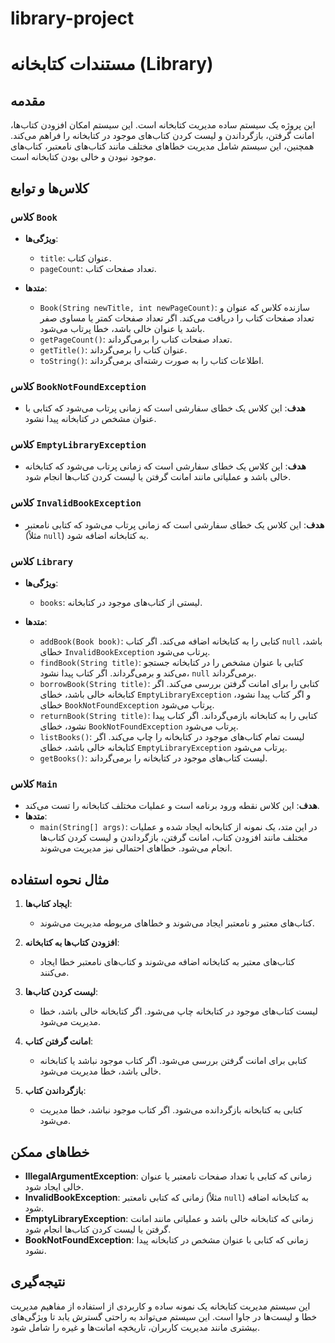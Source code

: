 # library-project
# مستندات کتابخانه (Library)

## مقدمه

این پروژه یک سیستم ساده مدیریت کتابخانه است. این سیستم امکان افزودن کتاب‌ها، امانت گرفتن، بازگرداندن و لیست کردن کتاب‌های موجود در کتابخانه را فراهم می‌کند. همچنین، این سیستم شامل مدیریت خطاهای مختلف مانند کتاب‌های نامعتبر، کتاب‌های موجود نبودن و خالی بودن کتابخانه است.

## کلاس‌ها و توابع

### کلاس `Book`

- **ویژگی‌ها**:
  - `title`: عنوان کتاب.
  - `pageCount`: تعداد صفحات کتاب.
  
- **متدها**:
  - `Book(String newTitle, int newPageCount)`: سازنده کلاس که عنوان و تعداد صفحات کتاب را دریافت می‌کند. اگر تعداد صفحات کمتر یا مساوی صفر باشد یا عنوان خالی باشد، خطا پرتاب می‌شود.
  - `getPageCount()`: تعداد صفحات کتاب را برمی‌گرداند.
  - `getTitle()`: عنوان کتاب را برمی‌گرداند.
  - `toString()`: اطلاعات کتاب را به صورت رشته‌ای برمی‌گرداند.

### کلاس `BookNotFoundException`

- **هدف**: این کلاس یک خطای سفارشی است که زمانی پرتاب می‌شود که کتابی با عنوان مشخص در کتابخانه پیدا نشود.

### کلاس `EmptyLibraryException`

- **هدف**: این کلاس یک خطای سفارشی است که زمانی پرتاب می‌شود که کتابخانه خالی باشد و عملیاتی مانند امانت گرفتن یا لیست کردن کتاب‌ها انجام شود.

### کلاس `InvalidBookException`

- **هدف**: این کلاس یک خطای سفارشی است که زمانی پرتاب می‌شود که کتابی نامعتبر (مثلاً `null`) به کتابخانه اضافه شود.

### کلاس `Library`

- **ویژگی‌ها**:
  - `books`: لیستی از کتاب‌های موجود در کتابخانه.
  
- **متدها**:
  - `addBook(Book book)`: کتابی را به کتابخانه اضافه می‌کند. اگر کتاب `null` باشد، خطای `InvalidBookException` پرتاب می‌شود.
  - `findBook(String title)`: کتابی با عنوان مشخص را در کتابخانه جستجو می‌کند و برمی‌گرداند. اگر کتاب پیدا نشود، `null` برمی‌گرداند.
  - `borrowBook(String title)`: کتابی را برای امانت گرفتن بررسی می‌کند. اگر کتابخانه خالی باشد، خطای `EmptyLibraryException` و اگر کتاب پیدا نشود، خطای `BookNotFoundException` پرتاب می‌شود.
  - `returnBook(String title)`: کتابی را به کتابخانه بازمی‌گرداند. اگر کتاب پیدا نشود، خطای `BookNotFoundException` پرتاب می‌شود.
  - `listBooks()`: لیست تمام کتاب‌های موجود در کتابخانه را چاپ می‌کند. اگر کتابخانه خالی باشد، خطای `EmptyLibraryException` پرتاب می‌شود.
  - `getBooks()`: لیست کتاب‌های موجود در کتابخانه را برمی‌گرداند.

### کلاس `Main`

- **هدف**: این کلاس نقطه ورود برنامه است و عملیات مختلف کتابخانه را تست می‌کند.
- **متدها**:
  - `main(String[] args)`: در این متد، یک نمونه از کتابخانه ایجاد شده و عملیات مختلف مانند افزودن کتاب، امانت گرفتن، بازگرداندن و لیست کردن کتاب‌ها انجام می‌شود. خطاهای احتمالی نیز مدیریت می‌شوند.

## مثال نحوه استفاده

1. **ایجاد کتاب‌ها**:
   - کتاب‌های معتبر و نامعتبر ایجاد می‌شوند و خطاهای مربوطه مدیریت می‌شوند.

2. **افزودن کتاب‌ها به کتابخانه**:
   - کتاب‌های معتبر به کتابخانه اضافه می‌شوند و کتاب‌های نامعتبر خطا ایجاد می‌کنند.

3. **لیست کردن کتاب‌ها**:
   - لیست کتاب‌های موجود در کتابخانه چاپ می‌شود. اگر کتابخانه خالی باشد، خطا مدیریت می‌شود.

4. **امانت گرفتن کتاب**:
   - کتابی برای امانت گرفتن بررسی می‌شود. اگر کتاب موجود نباشد یا کتابخانه خالی باشد، خطا مدیریت می‌شود.

5. **بازگرداندن کتاب**:
   - کتابی به کتابخانه بازگردانده می‌شود. اگر کتاب موجود نباشد، خطا مدیریت می‌شود.

## خطاهای ممکن

- **IllegalArgumentException**: زمانی که کتابی با تعداد صفحات نامعتبر یا عنوان خالی ایجاد شود.
- **InvalidBookException**: زمانی که کتابی نامعتبر (مثلاً `null`) به کتابخانه اضافه شود.
- **EmptyLibraryException**: زمانی که کتابخانه خالی باشد و عملیاتی مانند امانت گرفتن یا لیست کردن کتاب‌ها انجام شود.
- **BookNotFoundException**: زمانی که کتابی با عنوان مشخص در کتابخانه پیدا نشود.

## نتیجه‌گیری

این سیستم مدیریت کتابخانه یک نمونه ساده و کاربردی از استفاده از مفاهیم مدیریت خطا و لیست‌ها در جاوا است. این سیستم می‌تواند به راحتی گسترش یابد تا ویژگی‌های بیشتری مانند مدیریت کاربران، تاریخچه امانت‌ها و غیره را شامل شود.
